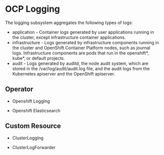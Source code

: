 # OCP Logging

The logging subsystem aggregates the following types of logs:
- application - Container logs generated by user applications running in the cluster, except infrastructure container applications.
- infrastructure - Logs generated by infrastructure components running in the cluster and OpenShift Container Platform nodes, such as journal logs. Infrastructure components are pods that run in the openshift*, kube*, or default projects.
- audit - Logs generated by auditd, the node audit system, which are stored in the /var/log/audit/audit.log file, and the audit logs from the Kubernetes apiserver and the OpenShift apiserver.


## Operator
- Openshift Logging

- Openshift Elasticsearch

## Custom Resource
- ClusterLogging

- ClusterLogForwarder

## 

